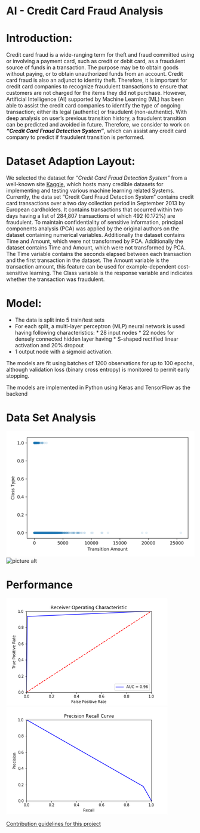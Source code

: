 # AI - Credit Card Fraud Analysis
# Introduction: 
Credit card fraud is a wide-ranging term for theft and fraud committed using or involving a payment card, such as credit or debit card, as a fraudulent source of funds in a transaction. The purpose may be to obtain goods without paying, or to obtain unauthorized funds from an account. Credit card fraud is also an adjunct to identity theft. Therefore, it is important for credit card companies to recognize fraudulent transactions to ensure that customers are not charged for the items they did not purchase. However, Artificial Intelligence (AI) supported by Machine Learning (ML) has been able to assist the credit card companies to identify the type of ongoing transaction; either its legal (authentic) or fraudulent (non-authentic). With deep analysis on user’s previous transition history, a fraudulent transition can be predicted and avoided in future. Therefore, we consider to work on __*“Credit Card Fraud Detection System”*__, which can assist any credit card company to predict if fraudulent transition is performed. 
# Dataset Adaption Layout: 
We selected the dataset for *“Credit Card Fraud Detection System”* from a well-known site [Kaggle](https://www.kaggle.com), which hosts many credible datasets for implementing and testing various machine learning related Systems. Currently, the data set “Credit Card Fraud Detection System” contains credit card transactions over a two day collection period in September 2013 by European cardholders. It contains transactions that occurred within two days having a list of 284,807 transactions of which 492 (0.172%) are fraudulent. To maintain confidentiality of sensitive information, principal components analysis (PCA) was applied by the original authors on the dataset containing numerical variables. Additionally the dataset contains Time and Amount, which were not transformed by PCA. Additionally the dataset contains Time and Amount, which were not transformed by PCA. The Time variable contains the seconds elapsed between each transaction and the first transaction in the dataset. The Amount variable is the transaction amount, this feature can be used for example-dependent cost-sensitive learning. The Class variable is the response variable and indicates whether the transaction was fraudulent.
# Model:
*	The data is split into 5 train/test sets
*	For each split, a multi-layer perceptron (MLP) neural network is used having following characteristics:
          * 28 input nodes
          * 22 nodes for densely connected hidden layer having
                  *	S-shaped rectified linear activation and 20% dropout
*	1 output node with a sigmoid activation.

The models are fit using batches of 1200 observations for up to 100 epochs, although validation loss (binary cross entropy) is monitored to permit early stopping.

The models are implemented in Python using Keras and TensorFlow as the backend



# Data Set Analysis
![picture alt](./figures/Transition_amount_vs_class_type.png "Title is optional")
![picture alt](./figures/credit_card_fields.png "Title is optional")
# Performance
![picture alt](./figures/ROC.png "Title is optional")
![picture alt](./figures/precision-recall.png "Title is optional")

[Contribution guidelines for this project](figures/CONTRIBUTING.md)
